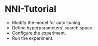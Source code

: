 # NNI-Tutorial

- Modify the model for auto-tuning.
- Define hyperparameters’ search space.
- Configure the experiment.
- Run the experiment.
